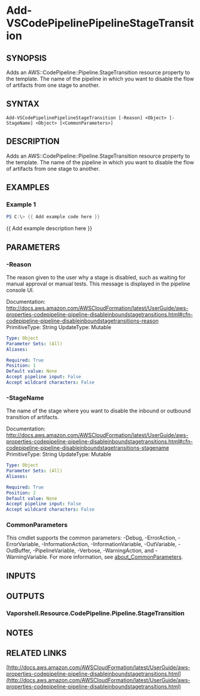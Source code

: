 # Add-VSCodePipelinePipelineStageTransition

## SYNOPSIS
Adds an AWS::CodePipeline::Pipeline.StageTransition resource property to the template.
The name of the pipeline in which you want to disable the flow of artifacts from one stage to another.

## SYNTAX

```
Add-VSCodePipelinePipelineStageTransition [-Reason] <Object> [-StageName] <Object> [<CommonParameters>]
```

## DESCRIPTION
Adds an AWS::CodePipeline::Pipeline.StageTransition resource property to the template.
The name of the pipeline in which you want to disable the flow of artifacts from one stage to another.

## EXAMPLES

### Example 1
```powershell
PS C:\> {{ Add example code here }}
```

{{ Add example description here }}

## PARAMETERS

### -Reason
The reason given to the user why a stage is disabled, such as waiting for manual approval or manual tests.
This message is displayed in the pipeline console UI.

Documentation: http://docs.aws.amazon.com/AWSCloudFormation/latest/UserGuide/aws-properties-codepipeline-pipeline-disableinboundstagetransitions.html#cfn-codepipeline-pipeline-disableinboundstagetransitions-reason
PrimitiveType: String
UpdateType: Mutable

```yaml
Type: Object
Parameter Sets: (All)
Aliases:

Required: True
Position: 1
Default value: None
Accept pipeline input: False
Accept wildcard characters: False
```

### -StageName
The name of the stage where you want to disable the inbound or outbound transition of artifacts.

Documentation: http://docs.aws.amazon.com/AWSCloudFormation/latest/UserGuide/aws-properties-codepipeline-pipeline-disableinboundstagetransitions.html#cfn-codepipeline-pipeline-disableinboundstagetransitions-stagename
PrimitiveType: String
UpdateType: Mutable

```yaml
Type: Object
Parameter Sets: (All)
Aliases:

Required: True
Position: 2
Default value: None
Accept pipeline input: False
Accept wildcard characters: False
```

### CommonParameters
This cmdlet supports the common parameters: -Debug, -ErrorAction, -ErrorVariable, -InformationAction, -InformationVariable, -OutVariable, -OutBuffer, -PipelineVariable, -Verbose, -WarningAction, and -WarningVariable. For more information, see [about_CommonParameters](http://go.microsoft.com/fwlink/?LinkID=113216).

## INPUTS

## OUTPUTS

### Vaporshell.Resource.CodePipeline.Pipeline.StageTransition
## NOTES

## RELATED LINKS

[http://docs.aws.amazon.com/AWSCloudFormation/latest/UserGuide/aws-properties-codepipeline-pipeline-disableinboundstagetransitions.html](http://docs.aws.amazon.com/AWSCloudFormation/latest/UserGuide/aws-properties-codepipeline-pipeline-disableinboundstagetransitions.html)


